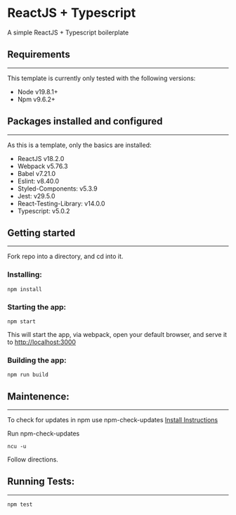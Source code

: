 # ReactJS + Typescript
A simple ReactJS + Typescript boilerplate

## Requirements
---

This template is currently only tested with the following versions:

- Node v19.8.1+  
- Npm v9.6.2+

## Packages installed and configured
---

As this is a template, only the basics are installed:

- ReactJS v18.2.0
- Webpack v5.76.3
- Babel v7.21.0
- Eslint: v8.40.0
- Styled-Components: v5.3.9
- Jest: v29.5.0
- React-Testing-Library: v14.0.0
- Typescript: v5.0.2

## Getting started
---
Fork repo into a directory, and cd into it.

### Installing:
```
npm install
```

### Starting the app:
```
npm start
```

This will start the app, via webpack, open your default browser, and serve it to [http://localhost:3000](http://localhost:3000)

### Building the app:
```
npm run build
```

## Maintenence:
---

To check for updates in npm use npm-check-updates [Install Instructions](https://flaviocopes.com/update-npm-dependencies/)

Run npm-check-updates
```
ncu -u
```

Follow directions.

## Running Tests:
---
```
npm test
```